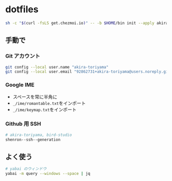# dotfiles

```bash
sh -c "$(curl -fsLS get.chezmoi.io)" -- -b $HOME/bin init --apply akira-toriyama
```

## 手動で

### Git アカウント

```bash
git config --local user.name "akira-toriyama"
git config --local user.email "92862731+akira-toriyama@users.noreply.github.com"
```

### Google IME

- スペースを常に半角に
- `_/ime/romantable.txt`をインポート
- `_/ime/keymap.txt`をインポート

### Github 用 SSH

```bash
# akira-toriyama, bird-studio
shenron--ssh--generation
```

## よく使う

```bash
# yabai のウィンドウ
yabai -m query --windows --space | jq
```
